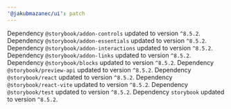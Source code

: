 ```yaml
---
'@jakubmazanec/ui': patch
---
```

Dependency `@storybook/addon-controls` updated to version `^8.5.2`. Dependency `@storybook/addon-essentials` updated to version `^8.5.2`.
Dependency `@storybook/addon-interactions` updated to version `^8.5.2`.
Dependency `@storybook/addon-links` updated to version `^8.5.2`.
Dependency `@storybook/blocks` updated to version `^8.5.2`.
Dependency `@storybook/preview-api` updated to version `^8.5.2`.
Dependency `@storybook/react` updated to version `^8.5.2`.
Dependency `@storybook/react-vite` updated to version `^8.5.2`.
Dependency `@storybook/test` updated to version `^8.5.2`.
Dependency `storybook` updated to version `^8.5.2`.
